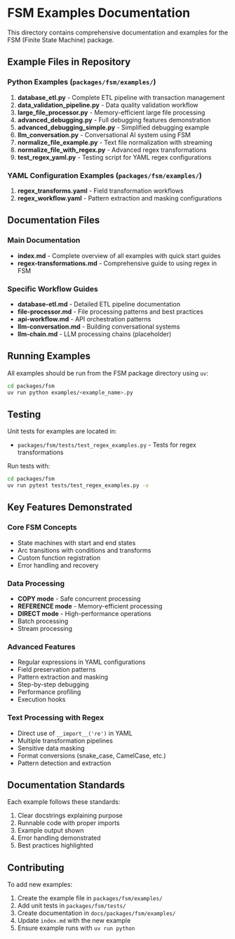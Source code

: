 # FSM Examples Documentation

This directory contains comprehensive documentation and examples for the FSM (Finite State Machine) package.

## Example Files in Repository

### Python Examples (`packages/fsm/examples/`)

1. **database_etl.py** - Complete ETL pipeline with transaction management
2. **data_validation_pipeline.py** - Data quality validation workflow
3. **large_file_processor.py** - Memory-efficient large file processing
4. **advanced_debugging.py** - Full debugging features demonstration
5. **advanced_debugging_simple.py** - Simplified debugging example
6. **llm_conversation.py** - Conversational AI system using FSM
7. **normalize_file_example.py** - Text file normalization with streaming
8. **normalize_file_with_regex.py** - Advanced regex transformations
9. **test_regex_yaml.py** - Testing script for YAML regex configurations

### YAML Configuration Examples (`packages/fsm/examples/`)

1. **regex_transforms.yaml** - Field transformation workflows
2. **regex_workflow.yaml** - Pattern extraction and masking configurations

## Documentation Files

### Main Documentation
- **index.md** - Complete overview of all examples with quick start guides
- **regex-transformations.md** - Comprehensive guide to using regex in FSM

### Specific Workflow Guides
- **database-etl.md** - Detailed ETL pipeline documentation
- **file-processor.md** - File processing patterns and best practices
- **api-workflow.md** - API orchestration patterns
- **llm-conversation.md** - Building conversational systems
- **llm-chain.md** - LLM processing chains (placeholder)

## Running Examples

All examples should be run from the FSM package directory using `uv`:

```bash
cd packages/fsm
uv run python examples/<example_name>.py
```

## Testing

Unit tests for examples are located in:
- `packages/fsm/tests/test_regex_examples.py` - Tests for regex transformations

Run tests with:
```bash
cd packages/fsm
uv run pytest tests/test_regex_examples.py -v
```

## Key Features Demonstrated

### Core FSM Concepts
- State machines with start and end states
- Arc transitions with conditions and transforms
- Custom function registration
- Error handling and recovery

### Data Processing
- **COPY mode** - Safe concurrent processing
- **REFERENCE mode** - Memory-efficient processing
- **DIRECT mode** - High-performance operations
- Batch processing
- Stream processing

### Advanced Features
- Regular expressions in YAML configurations
- Field preservation patterns
- Pattern extraction and masking
- Step-by-step debugging
- Performance profiling
- Execution hooks

### Text Processing with Regex
- Direct use of `__import__('re')` in YAML
- Multiple transformation pipelines
- Sensitive data masking
- Format conversions (snake_case, CamelCase, etc.)
- Pattern detection and extraction

## Documentation Standards

Each example follows these standards:
1. Clear docstrings explaining purpose
2. Runnable code with proper imports
3. Example output shown
4. Error handling demonstrated
5. Best practices highlighted

## Contributing

To add new examples:
1. Create the example file in `packages/fsm/examples/`
2. Add unit tests in `packages/fsm/tests/`
3. Create documentation in `docs/packages/fsm/examples/`
4. Update `index.md` with the new example
5. Ensure example runs with `uv run python`
